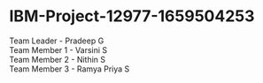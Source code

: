 # IBM-Project-12977-1659504253
Team Leader 		- 	Pradeep G <br />
Team Member 1 	- 	Varsini S <br />
Team Member 2 	- 	Nithin S <br />
Team Member 3		- 	Ramya Priya S

